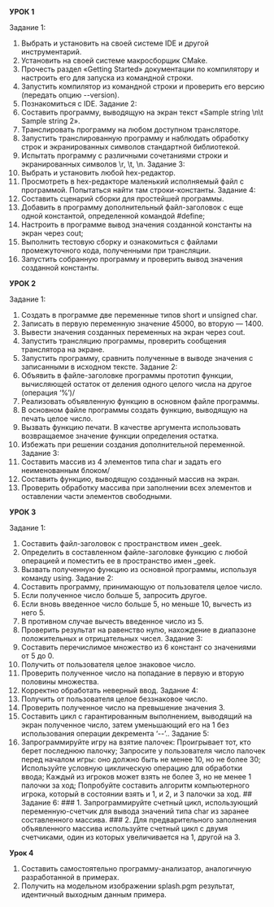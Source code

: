 **УРОК 1**

Задание 1:
1. Выбрать и установить на своей системе IDE и другой инструментарий.
2. Установить на своей системе макросборщик CMake.
3. Прочесть раздел «Getting Started» документации по компилятору и настроить его для запуска из командной строки.
4. Запустить компилятор из командной строки и проверить его версию (передать опцию --version).
5. Познакомиться с IDE.
Задание 2:
1. Составить программу, выводящую на экран текст «Sample string \n\t Sample string 2».
2. Транслировать программу на любом доступном трансляторе.
3. Запустить транслированную программу и наблюдать обработку строк и экранированных символов стандартной библиотекой.
4. Испытать программу с различными сочетаниями строки и экранированных символов \r, \t, \n.
Задание 3:
1. Выбрать и установить любой hex-редактор.
2. Просмотреть в hex-редакторе маленький исполняемый файл с программой. Попытаться найти там строки-константы.
Задание 4:
1. Составить сценарий сборки для простейшей программы.
2. Добавить в программу дополнительный файл-заголовок с еще одной константой, определенной командой #define;
3. Настроить в программе вывод значения созданной константы на экран через cout;
4. Выполнить тестовую сборку и ознакомиться с файлами промежуточного кода, полученными при трансляции.
5. Запустить собранную программу и проверить вывод значения созданной константы.

**УРОК 2**

Задание 1:
1. Создать в программе две переменные типов short и unsigned char.
2. Записать в первую переменную значение 45000, во вторую — 1400.
3. Вывести значения созданных переменных на экран через cout.
4. Запустить трансляцию программы, проверить сообщения транслятора на экране.
5. Запустить программу, сравнить полученные в выводе значения с записанными в исходном тексте.
Задание 2:
1. Объявить в файле-заголовке программы прототип функции, вычисляющей остаток от деления одного целого числа на другое (операция ‘%’)/
2. Реализовать объявленную функцию в основном файле программы.
3. В основном файле программы создать функцию, выводящую на печать целое число.
4. Вызвать функцию печати. В качестве аргумента использовать возвращаемое значение функции определения остатка.
5. Избежать при решении создания дополнительной переменной.
Задание 3:
1. Составить массив из 4 элементов типа char и задать его неименованным блоком/
2. Составить функцию, выводящую созданный массив на экран.
3. Проверить обработку массива при заполнении всех элементов и оставлении части элементов свободными.


**УРОК 3**

Задание 1:
1. Составить файл-заголовок с пространством имен _geek.
2. Определить в составленном файле-заголовке функцию с любой операцией и поместить ее в пространство имен _geek.
3. Вызвать полученную функцию из основной программы, используя команду using.
Задание 2:
1. Составить программу, принимающую от пользователя целое число.
2. Если полученное число больше 5, запросить другое.
3. Если вновь введенное число больше 5, но меньше 10, вычесть из него 5.
4. В противном случае вычесть введенное число из 5.
5. Проверить результат на равенство нулю, нахождение в диапазоне положительных и отрицательных чисел.
Задание 3:
1. Составить перечислимое множество из 6 констант со значениями от 5 до 0.
2. Получить от пользователя целое знаковое число.
3. Проверить полученное число на попадание в первую и вторую половины множества.
4. Корректно обработать неверный ввод.
Задание 4:
1. Получить от пользователя целое беззнаковое число.
2. Проверить полученное число на превышение значения 3.
3. Составить цикл с гарантированным выполнением, выводящий на экран полученное число, затем уменьшающий его на 1 без использования операции декремента ‘--’..
Задание 5:
1. Запрограммируйте игру на взятие палочек:
Проигрывает тот, кто берет последнюю палочку;
Запросите у пользователя число палочек перед началом игры: оно должно быть не менее 10, но не более 30;
Используйте условную циклическую операцию для обработки ввода;
Каждый из игроков может взять не более 3, но не менее 1 палочки за ход;
Попробуйте составить алгоритм компьютерного игрока, который в состоянии взять и 1, и 2, и 3 палочки за ход. ## Задание 6: ### 1. Запрограммируйте счетный цикл, использующий переменную-счетчик для вывода значений типа char из заранее составленного массива. ### 2. Для предварительного заполнения объявленного массива используйте счетный цикл с двумя счетчиками, один из которых увеличивается на 1, другой на 3.

**Урок 4**

1. Составить самостоятельно программу-анализатор, аналогичную разработанной в примерах.
2. Получить на модельном изображении splash.pgm результат, идентичный выходным данным примера.